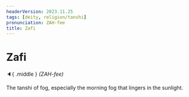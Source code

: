```yaml
---
headerVersion: 2023.11.25
tags: [deity, religion/tanshi]
pronunciation: ZAH-fee
title: Zafi
---
```

# Zafi
:speaker:{ .middle } *(ZAH-fee)*  

The tanshi of fog, especially the morning fog that lingers in the sunlight.
